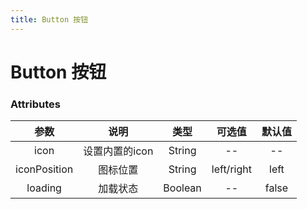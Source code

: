```yaml
---
title: Button 按钮
---
```

# Button 按钮
  <docs-demo demo-src="demo-button"></docs-demo>

### Attributes
|参数| 说明 |  类型  | 可选值 | 默认值 |
| :-------------: |:-------------:| :-----:|:-----:|:-----:|
| icon | 设置内置的icon |    String | -- | -- 
|iconPosition|图标位置|String|left/right|left
| loading      | 加载状态      |  Boolean |--| false
